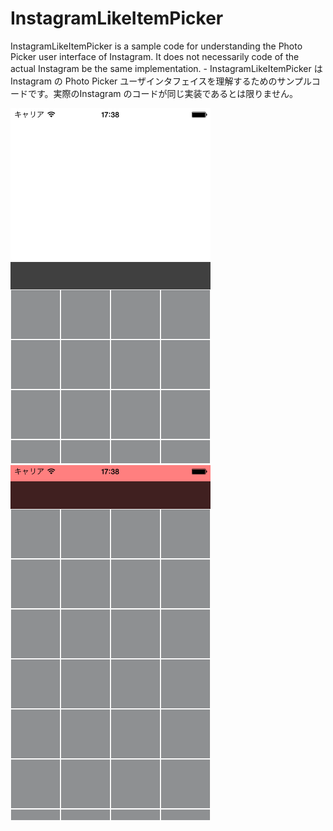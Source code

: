 InstagramLikeItemPicker
=======================

InstagramLikeItemPicker is a sample code for understanding the Photo Picker user interface of Instagram. It does not necessarily code of the actual Instagram be the same implementation. - InstagramLikeItemPicker は Instagram の Photo Picker ユーザインタフェイスを理解するためのサンプルコードです。実際のInstagram のコードが同じ実装であるとは限りません。

<img width="320" height="568" src="https://raw.githubusercontent.com/notoroid/InstagramLikeItemPicker/master/ScreenShot/ss01.png" style="width: 320px; height: 568px;" alt="InstagramLikeItemPicker" />

<img width="320" height="568" src="https://raw.githubusercontent.com/notoroid/InstagramLikeItemPicker/master/ScreenShot/ss02.png" style="width: 320px; height: 568px;" alt="InstagramLikeItemPicker" />
